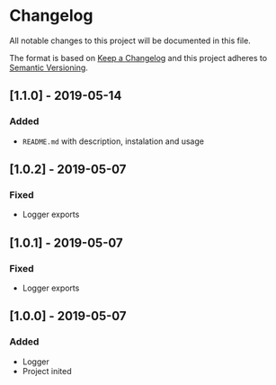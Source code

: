 # Changelog
All notable changes to this project will be documented in this file.

The format is based on [Keep a Changelog](http://keepachangelog.com/en/1.0.0/)
and this project adheres to [Semantic Versioning](http://semver.org/spec/v2.0.0.html).

## [1.1.0] - 2019-05-14
### Added
- `README.md` with description, instalation and usage

## [1.0.2] - 2019-05-07
### Fixed
- Logger exports

## [1.0.1] - 2019-05-07
### Fixed
- Logger exports

## [1.0.0] - 2019-05-07
### Added
- Logger
- Project inited